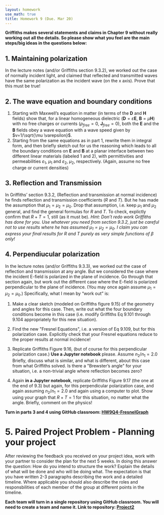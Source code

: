 ```yaml
---
layout: homework
use_math: true
title: Homework 9 (Due. Mar 20)
---
```


**Griffiths makes several statements and claims in Chapter 9 without really working out all the details. So please show what you feel are the main steps/big ideas in the questions below:**

## 1. Maintaining polarization

In the lecture notes (and/or Griffiths section 9.3.2), we worked out the case of normally incident light, and claimed that reflected and transmitted waves have the same polarization as the incident wave (on the x axis). Prove that this must be true!

## 2. The wave equation and boundary conditions

1. Starting with Maxwell’s equation in matter (in terms of the $\mathbf{D}$ and $\mathbf{H}$ fields) show that, for a linear homogeneous dielectric ($\mathbf{D} =  \varepsilon \mathbf{E}$, $\mathbf{B} = \mu \mathbf{H}$) with no free charges or currents ($\rho_{free} = 0$,  $\mathbf{J}_{free} = 0$), both the $\mathbf{E}$ and the $\mathbf{B}$ fields obey a wave equation with a wave speed given by $v=1/\sqrt{\mu \varepsilon}$.
2. Starting from the same equations as in part 1, rewrite them in integral form, and then briefly sketch out for us the reasoning which leads to all the boundary conditions on $\mathbf{E}$ and $\mathbf{B}$ at a planar interface between two different linear materials (labeled 1 and 2), with permittivities and permeabilities $\varepsilon_1$, $\mu_1$ and $\varepsilon_2$, $\mu_2$, respectively.  (Again, assume no free charge or current densities)

## 3. Reflection and Transmission

In Griffiths’ section 9.3.2, (Reflection and transmission at normal incidence) he finds reflection and transmission coefficients ($R$ and $T$). But he has made the assumption that $\mu_1 = \mu_2 = \mu_0$.
Drop that assumption, i.e. keep $\mu_1$ and $\mu_2$ general, and find the general formulas for $R$ and $T$.
To check, explictly confirm that $R+T=1$, still (as it must be).
*Hint: Don’t redo work Griffiths has done for you. Use whatever you need from section 9.3.2, just be careful not to use results where he has assumed $\mu_1 = \mu_2 = \mu_0$.   I claim you can express your final results for R and T purely as very simple functions of $\beta$ only!*

## 4. Perpendiucular polarization

In the lecture notes (and/or Griffiths 9.3.3), we worked out the case of reflection and transmission at any angle. But we considered the case where the incident E-field is polarized in the plane of incidence.  Go through that section again, but work out the different case where the E-field is polarized perpendicular to the plane of incidence. (You may once again assume $\mu_1=\mu_2=\mu_0$.)
Specifically, what I mean by “work out” is:

1. Make a clear sketch (modeled on Griffiths figure 9.15) of the geometry and angles for this case. Then, write out what the four boundary conditions become in this case (i.e. modify Griffiths Eq 9.101 through 9.104 appropriately for this new situation).

2. Find the new "Fresnel Equations", i.e. a version of Eq 9.109, but for this polarization case. Explicitly check that your Fresnel equations reduce to the proper results at normal incidence!

3. Replicate Griffiths Figure 9.16, (but of course for this perpendicular polarization case.) **Use a Jupyter notebook** please. Assume $n_2/n_1=2.0$ Briefly, discuss what is similar, and what is different, about this case from what Griffiths solved. Is there a "Brewster’s angle" for your situation, i.e. a non-trivial angle where reflection becomes zero?

4. Again **in a Jupyter notebook**, replicate Griffiths Figure 9.17  (the one at the end of 9.3) but again, for this perpendicular polarization case, and again assuming $n_2/n_1=2.0$ and again using a computer to plot.  Show using your graph that $R+T=1$ for this situation, no matter what the angle. Briefly, comment on the physics!

**Turn in parts 3 and 4 using GitHub classroom: [HW9Q4-FresnelGraph](https://classroom.github.com/assignment-invitations/58bd4f3998fb29a382322caa7f5851b7)**

# 5. Paired Project Problem - Planning your project

After reviewing the feedback you received on your project idea, work with your partner to consider the plan for the next 5 weeks. In doing this answer  the question: How do you intend to structure the work? Explain the details of what will be done and who will be doing what. The expectation is that you have written 2-3 paragraphs describing the work and a detailed timeline. Where applicable you should also describe the roles and responsbilities of each member of the group at different points in the timeline.

**Each team will turn in a single repository using GitHub classroom. You will need to create a team and name it. Link to repository: [Project2](https://classroom.github.com/group-assignment-invitations/e06d32a433b91e60a2d397ef4d46079b)**
